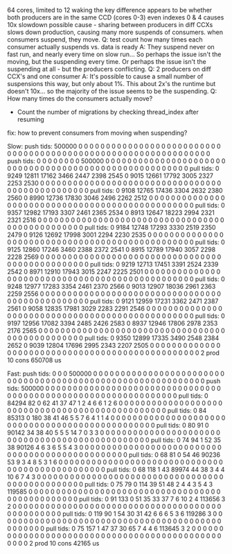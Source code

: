64 cores, limited to 12 waking
the key difference appears to be whether both producers are in the same CCD (cores 0-3)
even indexes 0 & 4 causes 10x slowdown
possible cause - sharing between producers in diff CCXs slows down production,
causing many more suspends of consumers. when consumers suspend, they move.
Q: test count how many times each consumer actually suspends vs. data is ready
A: They suspend never on fast run, and nearly every time on slow run...
   So perhaps the issue isn't the moving, but the suspending every time.
   Or perhaps the issue isn't the suspending at all - but the producers conflicting.
Q: 2 producers on diff CCX's and one consumer
A: It's possible to cause a small number of suspensions this way, but only about 1%.
   This about 2x's the runtime but doesn't 10x... so the majority of the issue seems to be the suspending.
Q: How many times do the consumers actually move?
- Count the number of migrations by checking thread_index after resuming

fix: how to prevent consumers from moving when suspending?

Slow:
push tids: 500000 0 0 0 0 0 0 0 0 0 0 0 0 0 0 0 0 0 0 0 0 0 0 0 0 0 0 0 0 0 0 0 0 0 0 0 0 0 0 0 0 0 0 0 0 0 0 0 0 0 0 0 0 0 0 0 0 0 0 0 0 0 0 0 
push tids: 0 0 0 0 0 0 0 0 500000 0 0 0 0 0 0 0 0 0 0 0 0 0 0 0 0 0 0 0 0 0 0 0 0 0 0 0 0 0 0 0 0 0 0 0 0 0 0 0 0 0 0 0 0 0 0 0 0 0 0 0 0 0 0 0 
pull tids: 0 9249 12811 17162 3466 2447 2398 2545 0 9015 12661 17792 3005 2327 2253 2530 0 0 0 0 0 0 0 0 0 0 0 0 0 0 0 0 0 0 0 0 0 0 0 0 0 0 0 0 0 0 0 0 0 0 0 0 0 0 0 0 0 0 0 0 0 0 0 0 
pull tids: 0 9108 12765 17436 3304 2632 2380 2560 0 8990 12736 17830 3046 2496 2262 2512 0 0 0 0 0 0 0 0 0 0 0 0 0 0 0 0 0 0 0 0 0 0 0 0 0 0 0 0 0 0 0 0 0 0 0 0 0 0 0 0 0 0 0 0 0 0 0 0 
pull tids: 0 9357 12982 17193 3307 2461 2365 2534 0 8913 12647 18223 2994 2321 2321 2516 0 0 0 0 0 0 0 0 0 0 0 0 0 0 0 0 0 0 0 0 0 0 0 0 0 0 0 0 0 0 0 0 0 0 0 0 0 0 0 0 0 0 0 0 0 0 0 0 
pull tids: 0 9184 12748 17293 3330 2519 2350 2479 0 9126 12692 17998 3001 2294 2230 2535 0 0 0 0 0 0 0 0 0 0 0 0 0 0 0 0 0 0 0 0 0 0 0 0 0 0 0 0 0 0 0 0 0 0 0 0 0 0 0 0 0 0 0 0 0 0 0 0 
pull tids: 0 9125 12860 17246 3460 2388 2372 2541 0 8915 12789 17940 3057 2298 2228 2569 0 0 0 0 0 0 0 0 0 0 0 0 0 0 0 0 0 0 0 0 0 0 0 0 0 0 0 0 0 0 0 0 0 0 0 0 0 0 0 0 0 0 0 0 0 0 0 0 
pull tids: 0 9219 12713 17451 3391 2524 2339 2542 0 8971 12910 17943 3015 2247 2225 2501 0 0 0 0 0 0 0 0 0 0 0 0 0 0 0 0 0 0 0 0 0 0 0 0 0 0 0 0 0 0 0 0 0 0 0 0 0 0 0 0 0 0 0 0 0 0 0 0 
pull tids: 0 9248 12977 17283 3354 2461 2370 2566 0 9013 12907 18036 2961 2363 2259 2556 0 0 0 0 0 0 0 0 0 0 0 0 0 0 0 0 0 0 0 0 0 0 0 0 0 0 0 0 0 0 0 0 0 0 0 0 0 0 0 0 0 0 0 0 0 0 0 0 
pull tids: 0 9121 12959 17231 3362 2471 2387 2561 0 9058 12835 17981 3029 2283 2291 2546 0 0 0 0 0 0 0 0 0 0 0 0 0 0 0 0 0 0 0 0 0 0 0 0 0 0 0 0 0 0 0 0 0 0 0 0 0 0 0 0 0 0 0 0 0 0 0 0 
pull tids: 0 9197 12956 17082 3394 2485 2426 2583 0 8937 12946 17806 2978 2353 2176 2565 0 0 0 0 0 0 0 0 0 0 0 0 0 0 0 0 0 0 0 0 0 0 0 0 0 0 0 0 0 0 0 0 0 0 0 0 0 0 0 0 0 0 0 0 0 0 0 0 
pull tids: 0 9350 12899 17335 3490 2548 2384 2652 0 9039 12804 17696 2995 2343 2207 2505 0 0 0 0 0 0 0 0 0 0 0 0 0 0 0 0 0 0 0 0 0 0 0 0 0 0 0 0 0 0 0 0 0 0 0 0 0 0 0 0 0 0 0 0 0 0 0 0 
2 prod  10 cons  650708 us

Fast:
push tids: 0 0 0 500000 0 0 0 0 0 0 0 0 0 0 0 0 0 0 0 0 0 0 0 0 0 0 0 0 0 0 0 0 0 0 0 0 0 0 0 0 0 0 0 0 0 0 0 0 0 0 0 0 0 0 0 0 0 0 0 0 0 0 0 0 
push tids: 500000 0 0 0 0 0 0 0 0 0 0 0 0 0 0 0 0 0 0 0 0 0 0 0 0 0 0 0 0 0 0 0 0 0 0 0 0 0 0 0 0 0 0 0 0 0 0 0 0 0 0 0 0 0 0 0 0 0 0 0 0 0 0 0 
pull tids: 0 84294 82 0 62 41 37 47 1 2 4 6 6 1 2 6 0 0 0 0 0 0 0 0 0 0 0 0 0 0 0 0 0 0 0 0 0 0 0 0 0 0 0 0 0 0 0 0 0 0 0 0 0 0 0 0 0 0 0 0 0 0 0 0 
pull tids: 0 84 85313 0 180 38 41 46 5 5 7 6 4 1 1 4 0 0 0 0 0 0 0 0 0 0 0 0 0 0 0 0 0 0 0 0 0 0 0 0 0 0 0 0 0 0 0 0 0 0 0 0 0 0 0 0 0 0 0 0 0 0 0 0 
pull tids: 0 80 91 0 90142 34 38 40 5 5 5 14 7 0 3 3 0 0 0 0 0 0 0 0 0 0 0 0 0 0 0 0 0 0 0 0 0 0 0 0 0 0 0 0 0 0 0 0 0 0 0 0 0 0 0 0 0 0 0 0 0 0 0 0 
pull tids: 0 74 94 1 52 35 38 90126 4 6 3 6 5 5 4 3 0 0 0 0 0 0 0 0 0 0 0 0 0 0 0 0 0 0 0 0 0 0 0 0 0 0 0 0 0 0 0 0 0 0 0 0 0 0 0 0 0 0 0 0 0 0 0 0 
pull tids: 0 68 81 0 54 46 90236 53 9 3 4 8 5 3 1 6 0 0 0 0 0 0 0 0 0 0 0 0 0 0 0 0 0 0 0 0 0 0 0 0 0 0 0 0 0 0 0 0 0 0 0 0 0 0 0 0 0 0 0 0 0 0 0 0 
pull tids: 0 68 118 1 43 89974 44 38 3 4 4 10 6 7 4 3 0 0 0 0 0 0 0 0 0 0 0 0 0 0 0 0 0 0 0 0 0 0 0 0 0 0 0 0 0 0 0 0 0 0 0 0 0 0 0 0 0 0 0 0 0 0 0 0 
pull tids: 0 75 79 0 114 39 51 48 2 4 4 3 5 4 3 119585 0 0 0 0 0 0 0 0 0 0 0 0 0 0 0 0 0 0 0 0 0 0 0 0 0 0 0 0 0 0 0 0 0 0 0 0 0 0 0 0 0 0 0 0 0 0 0 0 
pull tids: 0 91 133 0 51 35 33 37 7 6 10 2 4 113656 3 2 0 0 0 0 0 0 0 0 0 0 0 0 0 0 0 0 0 0 0 0 0 0 0 0 0 0 0 0 0 0 0 0 0 0 0 0 0 0 0 0 0 0 0 0 0 0 0 0 
pull tids: 0 119 90 1 54 30 31 42 6 6 6 5 3 6 119286 3 0 0 0 0 0 0 0 0 0 0 0 0 0 0 0 0 0 0 0 0 0 0 0 0 0 0 0 0 0 0 0 0 0 0 0 0 0 0 0 0 0 0 0 0 0 0 0 0 
pull tids: 0 75 157 1 47 37 30 65 7 4 4 6 113645 3 2 0 0 0 0 0 0 0 0 0 0 0 0 0 0 0 0 0 0 0 0 0 0 0 0 0 0 0 0 0 0 0 0 0 0 0 0 0 0 0 0 0 0 0 0 0 0 0 0 0 
2 prod  10 cons  42165 us
